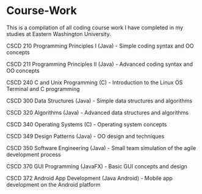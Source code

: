 # Course-Work
This is a compilation of all coding course work I have completed in my studies at Eastern Washington University.

CSCD 210 Programming Principles I (Java) - Simple coding syntax and OO concepts

CSCD 211 Programming Principles II (Java) - Advanced coding syntax and OO concepts

CSCD 240 C and Unix Programming (C) - Introduction to the Linux OS Terminal and C programming

CSCD 300 Data Structures (Java) - Simple data structures and algorithms

CSCD 320 Algorithms (Java) - Advanced data structures and algorithms

CSCD 340 Operating Systems (C) - Operating system concepts

CSCD 349 Design Patterns (Java) - OO design and techniques

CSCD 350 Software Engineering (Java) - Small team simulation of the agile development process

CSCD 370 GUI Programming (JavaFX) - Basic GUI concepts and design

CSCD 372 Android App Development (Java Android) - Mobile app development on the Android platform
